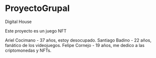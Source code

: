 # ProyectoGrupal
Digital House

Este proyecto es un juego NFT

Ariel Cocimano - 37 años, estoy desocupado.
Santiago Badino - 22 años, fanático de los videojuegos.
Felipe Cornejo - 19 años, me dedico a las criptomonedas y NFTs.